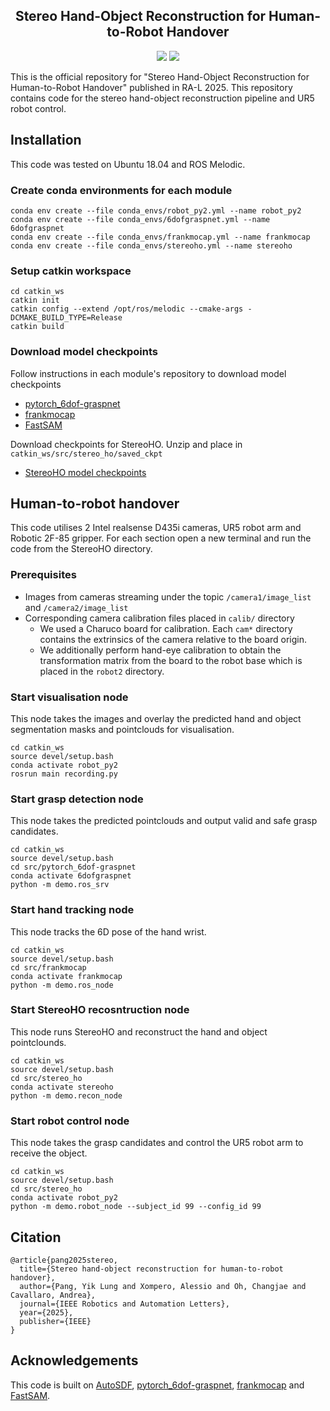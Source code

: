 <div align="center">
<h2><center> Stereo Hand-Object Reconstruction for Human-to-Robot Handover </h2>

<a href='https://arxiv.org/abs/2412.07487'><img src='https://img.shields.io/badge/ArXiv-2412.14803-red'></a> 
<a href='https://qm-ipalab.github.io/StereoHO/'><img src='https://img.shields.io/badge/Project-Page-Blue'></a> 

</div>

This is the official repository for "Stereo Hand-Object Reconstruction for Human-to-Robot Handover" published in RA-L 2025. This repository contains code for the stereo hand-object reconstruction pipeline and UR5 robot control.

## Installation
This code was tested on Ubuntu 18.04 and ROS Melodic.
### Create conda environments for each module
```
conda env create --file conda_envs/robot_py2.yml --name robot_py2
conda env create --file conda_envs/6dofgraspnet.yml --name 6dofgraspnet
conda env create --file conda_envs/frankmocap.yml --name frankmocap
conda env create --file conda_envs/stereoho.yml --name stereoho
```
### Setup catkin workspace
```
cd catkin_ws
catkin init
catkin config --extend /opt/ros/melodic --cmake-args -DCMAKE_BUILD_TYPE=Release
catkin build
```

### Download model checkpoints
Follow instructions in each module's repository to download model checkpoints
* [pytorch_6dof-graspnet](https://github.com/jsll/pytorch_6dof-graspnet)
* [frankmocap](https://github.com/facebookresearch/frankmocap)
* [FastSAM](https://github.com/CASIA-IVA-Lab/FastSAM)

Download checkpoints for StereoHO. Unzip and place in `catkin_ws/src/stereo_ho/saved_ckpt`
* [StereoHO model checkpoints](https://drive.google.com/file/d/1uiKxVp2QV8JKkwBFdihFXQEjR9IjEhpc/view?usp=sharing)

## Human-to-robot handover
This code utilises 2 Intel realsense D435i cameras, UR5 robot arm and Robotic 2F-85 gripper.
For each section open a new terminal and run the code from the StereoHO directory.

### Prerequisites
* Images from cameras streaming under the topic `/camera1/image_list` and `/camera2/image_list`
* Corresponding camera calibration files placed in `calib/` directory
    * We used a Charuco board for calibration. Each `cam*` directory contains the extrinsics of the camera relative to the board origin.
    * We additionally perform hand-eye calibration to obtain the transformation matrix from the board to the robot base which is placed in the `robot2` directory.

### Start visualisation node
This node takes the images and overlay the predicted hand and object segmentation masks and pointclouds for visualisation.
```
cd catkin_ws
source devel/setup.bash
conda activate robot_py2 
rosrun main recording.py
```

### Start grasp detection node
This node takes the predicted pointclouds and output valid and safe grasp candidates.
```
cd catkin_ws
source devel/setup.bash
cd src/pytorch_6dof-graspnet
conda activate 6dofgraspnet
python -m demo.ros_srv
```

### Start hand tracking node
This node tracks the 6D pose of the hand wrist.
```
cd catkin_ws
source devel/setup.bash
cd src/frankmocap
conda activate frankmocap
python -m demo.ros_node
```

### Start StereoHO recosntruction node
This node runs StereoHO and reconstruct the hand and object pointclounds.
```
cd catkin_ws
source devel/setup.bash
cd src/stereo_ho
conda activate stereoho
python -m demo.recon_node
```

### Start robot control node
This node takes the grasp candidates and control the UR5 robot arm to receive the object.
```
cd catkin_ws
source devel/setup.bash
cd src/stereo_ho
conda activate robot_py2
python -m demo.robot_node --subject_id 99 --config_id 99
```

## Citation
```
@article{pang2025stereo,
  title={Stereo hand-object reconstruction for human-to-robot handover},
  author={Pang, Yik Lung and Xompero, Alessio and Oh, Changjae and Cavallaro, Andrea},
  journal={IEEE Robotics and Automation Letters},
  year={2025},
  publisher={IEEE}
}
```

## Acknowledgements
This code is built on [AutoSDF](https://github.com/yccyenchicheng/AutoSDF), [pytorch_6dof-graspnet](https://github.com/jsll/pytorch_6dof-graspnet), [frankmocap](https://github.com/facebookresearch/frankmocap) and [FastSAM](https://github.com/CASIA-IVA-Lab/FastSAM).
